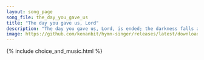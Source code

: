 ```yaml
---
layout: song_page
song_file: the_day_you_gave_us
title: "The day you gave us, Lord"
description: "The day you gave us, Lord, is ended; the darkness falls at your request. To you our morning hymns ascended; your praise shall sanctify our rest.  We t... english christian 4part textbyother evening"
image: https://github.com/kenanbit/hymn-singer/releases/latest/download/the_day_you_gave_us-trad.png
---
```


{% include choice_and_music.html %}